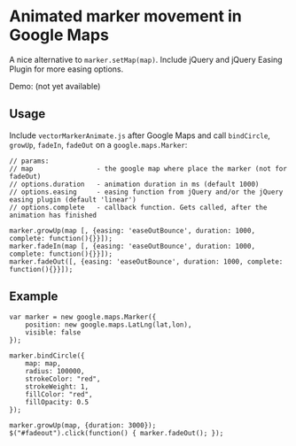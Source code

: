 # Animated marker movement in Google Maps

A nice alternative to `marker.setMap(map)`. Include jQuery and jQuery Easing Plugin for more easing options.

Demo: (not yet available)

## Usage

Include `vectorMarkerAnimate.js` after Google Maps and call `bindCircle`, `growUp`, `fadeIn`, `fadeOut` on a `google.maps.Marker`:

    // params:
    // map                - the google map where place the marker (not for fadeOut)
    // options.duration   - animation duration in ms (default 1000)
    // options.easing     - easing function from jQuery and/or the jQuery easing plugin (default 'linear')
    // options.complete   - callback function. Gets called, after the animation has finished

    marker.growUp(map [, {easing: 'easeOutBounce', duration: 1000, complete: function(){}}]);
    marker.fadeIn(map [, {easing: 'easeOutBounce', duration: 1000, complete: function(){}}]);
    marker.fadeOut([, {easing: 'easeOutBounce', duration: 1000, complete: function(){}}]);

## Example

    var marker = new google.maps.Marker({
        position: new google.maps.LatLng(lat,lon),
        visible: false
    });
                                      
    marker.bindCircle({
        map: map,
        radius: 100000,
        strokeColor: "red",
        strokeWeight: 1,
        fillColor: "red",
        fillOpacity: 0.5
    });
                                                        
    marker.growUp(map, {duration: 3000});
    $("#fadeout").click(function() { marker.fadeOut(); });

